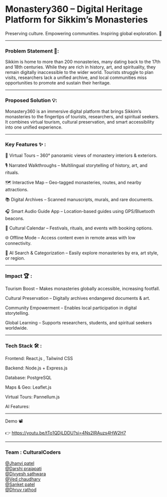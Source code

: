 # Monastery360 – Digital Heritage Platform for Sikkim’s Monasteries
Preserving culture. Empowering communities. Inspiring global exploration. 🚀

---
### Problem Statement 🌄:

Sikkim is home to more than 200 monasteries, many dating back to the 17th and 18th centuries. While they are rich in history, art, and spirituality, they remain digitally inaccessible to the wider world. Tourists struggle to plan visits, researchers lack a unified archive, and local communities miss opportunities to promote and sustain their heritage.

---
### Proposed Solution 💡:

Monastery360 is an immersive digital platform that brings Sikkim’s monasteries to the fingertips of tourists, researchers, and spiritual seekers. It combines virtual tourism, cultural preservation, and smart accessibility into one unified experience.

---
### Key Features ✨ :

🏯 Virtual Tours – 360° panoramic views of monastery interiors & exteriors.

🎙 Narrated Walkthroughs – Multilingual storytelling of history, art, and rituals.

🗺 Interactive Map – Geo-tagged monasteries, routes, and nearby attractions.

📚 Digital Archives – Scanned manuscripts, murals, and rare documents.

🎧 Smart Audio Guide App – Location-based guides using GPS/Bluetooth beacons.

📆 Cultural Calendar – Festivals, rituals, and events with booking options.

🌐 Offline Mode – Access content even in remote areas with low connectivity.

🔎 AI Search & Categorization – Easily explore monasteries by era, art style, or region.

---
### Impact 🏆 :

Tourism Boost – Makes monasteries globally accessible, increasing footfall.

Cultural Preservation – Digitally archives endangered documents & art.

Community Empowerment – Enables local participation in digital storytelling.

Global Learning – Supports researchers, students, and spiritual seekers worldwide.

---
### Tech Stack 🛠️ :

Frontend: React.js , Tailwind CSS

Backend: Node.js + Express.js

Database: PostgreSQL 

Maps & Geo: Leaflet.js

Virtual Tours: Pannellum.js

AI Features: 

---
Demo 📽️

👉 https://youtu.be/tTo1QDjLDDU?si=4Ns2IRAuzs4HW2H7

---
### Team : CulturalCoders 

[@Jhanvi patel](https://github.com/jhanvi857) <br>
[@Darshi prajapati ](https://github.com/darshi1707) <br>
[@Divyesh sathwara ](https://github.com/Divyesh7s) <br>
[@Ved chaudhary](https://github.com/VDChaudhary) <br>
[@Sanket patel](https://github.com/SanketPatel2007) <br>
[@Dhruv rathod ](https://github.com/dhruv45396) <br>
